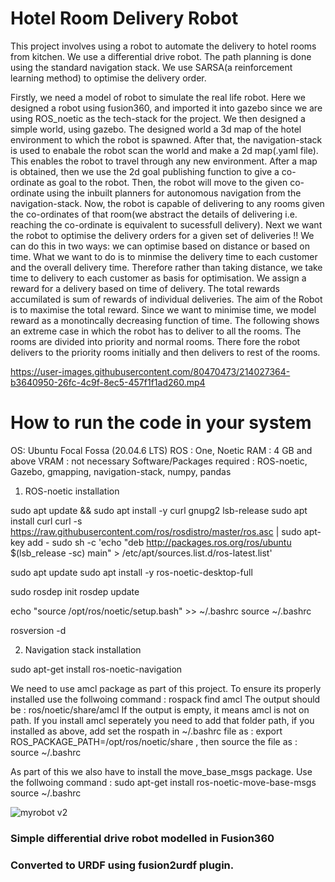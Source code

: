 # Hotel Room Delivery Robot
This project involves using a robot to automate the delivery to hotel rooms from kitchen. We use a differential drive robot. The path planning is done using the standard navigation stack. We use SARSA(a reinforcement learning method) to optimise the delivery order. 

Firstly, we need a model of robot to simulate the real life robot. Here we designed a robot using fusion360, and imported it into gazebo since we are using ROS_noetic as the tech-stack for the project. We then designed a simple world, using gazebo. The designed world a 3d map of the hotel environment to which the robot is spawned. After that, the navigation-stack is used to enabale the robot scan the world and make a 2d map(.yaml file). This enables the robot to travel through any new environment. After a map is obtained, then we use the 2d goal publishing function to give a co-ordinate as goal to the robot. Then, the robot will move to the given co-ordinate using the inbuilt planners for autonomous navigation from the navigation-stack. Now, the robot is capable of delivering to any rooms given the co-ordinates of that room(we abstract the details of delivering i.e. reaching the co-ordinate is equivalent to sucessfull delivery). Next we want the robot to optimise the delivery orders for a given set of deliveries !! We can do this in two ways: we can optimise based on distance or based on time. What we want to do is to minmise the delivery time to each customer and the overall delivery time. Therefore rather than taking distance, we take time to delivery to each customer as basis for optimisation. We assign a reward for a delivery based on time of delivery. The total rewards accumilated is sum of rewards of individual deliveries. The aim of the Robot is to maximise the total reward. Since we want to minimise time, we model reward as a monotincally decreasing function of time. 
The following shows an extreme case in which the robot has to deliver to all the rooms. The rooms are divided into priority and normal rooms. There fore the robot delivers to the priority rooms initially and then delivers to rest of the rooms.

https://user-images.githubusercontent.com/80470473/214027364-b3640950-26fc-4c9f-8ec5-457f1f1ad260.mp4

# How to run the code in your system
OS: Ubuntu Focal Fossa  (20.04.6 LTS)
ROS : One, Noetic
RAM : 4 GB and above
VRAM : not necessary
Software/Packages required : ROS-noetic, Gazebo, gmapping, navigation-stack, numpy, pandas


1. ROS-noetic installation

sudo apt update && sudo apt install -y curl gnupg2 lsb-release
sudo apt install curl
curl -s https://raw.githubusercontent.com/ros/rosdistro/master/ros.asc | sudo apt-key add -
sudo sh -c 'echo "deb http://packages.ros.org/ros/ubuntu $(lsb_release -sc) main" > /etc/apt/sources.list.d/ros-latest.list'

sudo apt update
sudo apt install -y ros-noetic-desktop-full

sudo rosdep init
rosdep update

echo "source /opt/ros/noetic/setup.bash" >> ~/.bashrc
source ~/.bashrc

rosversion -d

2. Navigation stack installation

sudo apt-get install ros-noetic-navigation

We need to use amcl package as part of this project. To ensure its properly installed use the follwoing command : rospack find amcl
The output should be : ros/noetic/share/amcl
If the output is empty, it means amcl is not on path. If you install amcl seperately you need to add that folder path, if you installed as above, add set the rospath in ~/.bashrc file as : export ROS_PACKAGE_PATH=/opt/ros/noetic/share , then source the file as : source ~/.bashrc

As part of this we also have to install the move_base_msgs package. Use the follwoing command :
 sudo apt-get install ros-noetic-move-base-msgs
 source ~/.bashrc
 
![myrobot v2](https://user-images.githubusercontent.com/34794384/128828685-a920a91f-5c05-4c24-ba0a-f219379fc0f2.png)

### Simple differential drive robot modelled in Fusion360
### Converted to URDF using fusion2urdf plugin.






